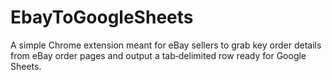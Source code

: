 # EbayToGoogleSheets
A simple Chrome extension meant for eBay sellers to grab key order details from eBay order pages and output a tab‑delimited row ready for Google Sheets.
